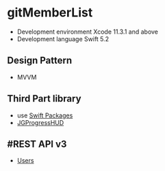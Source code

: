 # gitMemberList
- Development environment Xcode 11.3.1 and above
- Development language Swift 5.2
## Design Pattern
- MVVM

## Third Part library
- use [Swift Packages](https://swift.org/package-manager/)
- [JGProgressHUD](https://github.com/JonasGessner/JGProgressHUD)

#REST API v3
---
- [Users](https://developer.github.com/v3/users/)

